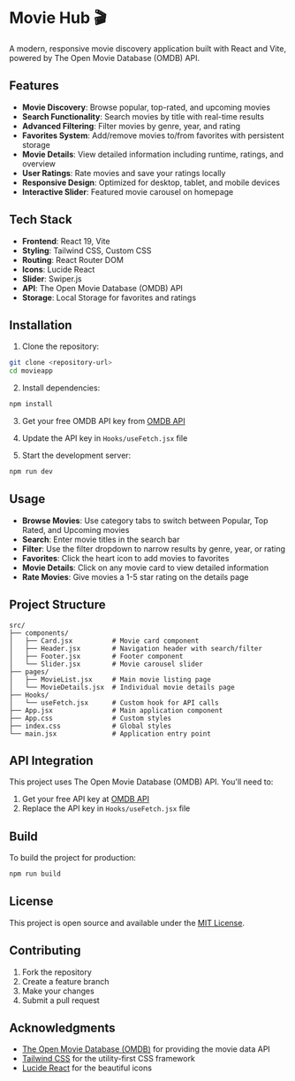 # Movie Hub 🎬

A modern, responsive movie discovery application built with React and Vite, powered by The Open Movie Database (OMDB) API.

## Features

- **Movie Discovery**: Browse popular, top-rated, and upcoming movies
- **Search Functionality**: Search movies by title with real-time results
- **Advanced Filtering**: Filter movies by genre, year, and rating
- **Favorites System**: Add/remove movies to/from favorites with persistent storage
- **Movie Details**: View detailed information including runtime, ratings, and overview
- **User Ratings**: Rate movies and save your ratings locally
- **Responsive Design**: Optimized for desktop, tablet, and mobile devices
- **Interactive Slider**: Featured movie carousel on homepage

## Tech Stack

- **Frontend**: React 19, Vite
- **Styling**: Tailwind CSS, Custom CSS
- **Routing**: React Router DOM
- **Icons**: Lucide React
- **Slider**: Swiper.js
- **API**: The Open Movie Database (OMDB) API
- **Storage**: Local Storage for favorites and ratings

## Installation

1. Clone the repository:
```bash
git clone <repository-url>
cd movieapp
```

2. Install dependencies:
```bash
npm install
```

3. Get your free OMDB API key from [OMDB API](http://www.omdbapi.com/apikey.aspx)

4. Update the API key in `Hooks/useFetch.jsx` file

5. Start the development server:
```bash
npm run dev
```

## Usage

- **Browse Movies**: Use category tabs to switch between Popular, Top Rated, and Upcoming movies
- **Search**: Enter movie titles in the search bar
- **Filter**: Use the filter dropdown to narrow results by genre, year, or rating
- **Favorites**: Click the heart icon to add movies to favorites
- **Movie Details**: Click on any movie card to view detailed information
- **Rate Movies**: Give movies a 1-5 star rating on the details page

## Project Structure

```
src/
├── components/
│   ├── Card.jsx          # Movie card component
│   ├── Header.jsx        # Navigation header with search/filter
│   ├── Footer.jsx        # Footer component
│   └── Slider.jsx        # Movie carousel slider
├── pages/
│   ├── MovieList.jsx     # Main movie listing page
│   └── MovieDetails.jsx  # Individual movie details page
├── Hooks/
│   └── useFetch.jsx      # Custom hook for API calls
├── App.jsx               # Main application component
├── App.css               # Custom styles
├── index.css             # Global styles
└── main.jsx              # Application entry point
```

## API Integration

This project uses The Open Movie Database (OMDB) API. You'll need to:

1. Get your free API key at [OMDB API](http://www.omdbapi.com/apikey.aspx)
2. Replace the API key in `Hooks/useFetch.jsx` file

## Build

To build the project for production:

```bash
npm run build
```

## License

This project is open source and available under the [MIT License](LICENSE).

## Contributing

1. Fork the repository
2. Create a feature branch
3. Make your changes
4. Submit a pull request

## Acknowledgments

- [The Open Movie Database (OMDB)](http://www.omdbapi.com/) for providing the movie data API
- [Tailwind CSS](https://tailwindcss.com/) for the utility-first CSS framework
- [Lucide React](https://lucide.dev/) for the beautiful icons